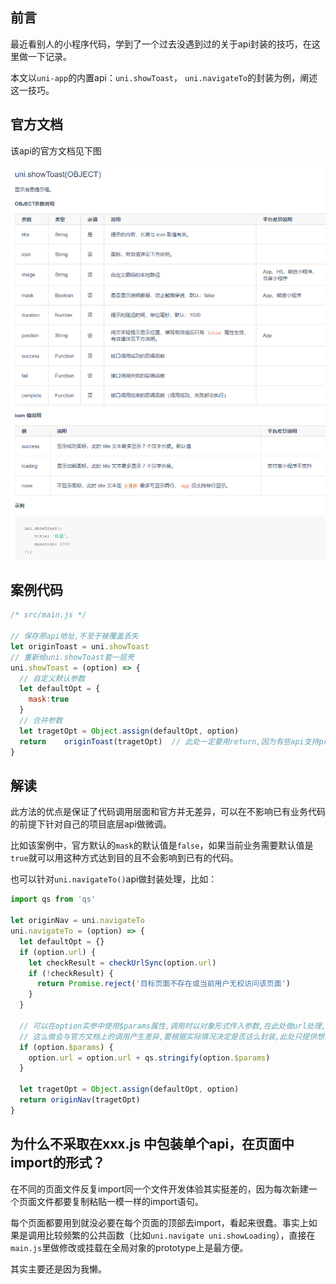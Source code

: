 ## 前言

最近看别人的小程序代码，学到了一个过去没遇到过的关于api封装的技巧，在这里做一下记录。

本文以`uni-app`的内置api：`uni.showToast`， `uni.navigateTo`的封装为例，阐述这一技巧。

## 官方文档

该api的官方文档见下图

![image-20210417214528857](记录小程序封装底层api的一个技巧.assets/image-20210417214528857.png)



## 案例代码

```js
/* src/main.js */

// 保存原api地址,不至于被覆盖丢失
let originToast = uni.showToast
// 重新给uni.showToast套一层壳
uni.showToast = (option) => {
  // 自定义默认参数
  let defaultOpt = {
    mask:true
  }
  // 合并参数
  let tragetOpt = Object.assign(defaultOpt, option)
  return	originToast(tragetOpt)	// 此处一定要用return,因为有些api支持promise
}
```



## 解读

此方法的优点是保证了代码调用层面和官方并无差异，可以在不影响已有业务代码的前提下针对自己的项目底层api做微调。

比如该案例中，官方默认的`mask`的默认值是`false`，如果当前业务需要默认值是`true`就可以用这种方式达到目的且不会影响到已有的代码。

也可以针对`uni.navigateTo()`api做封装处理，比如：

```js
import qs from 'qs'

let originNav = uni.navigateTo
uni.navigateTo = (option) => {
  let defaultOpt = {}
  if (option.url) {
    let checkResult = checkUrlSync(option.url)
    if (!checkResult) {
      return Promise.reject('目标页面不存在或当前用户无权访问该页面')
    }
  }

  // 可以在option实参中使用$params属性,调用时以对象形式传入参数,在此处做url处理,省去手动拼接计算字符串的时间.
  // 这么做会与官方文档上的调用产生差异,要根据实际情况决定是否这么封装,此处只提供想法.
  if (option.$params) {
    option.url = option.url + qs.stringify(option.$params)
  }

  let tragetOpt = Object.assign(defaultOpt, option)
  return originNav(tragetOpt)
}
```

## 为什么不采取在xxx.js 中包装单个api，在页面中import的形式？

在不同的页面文件反复import同一个文件开发体验其实挺差的，因为每次新建一个页面文件都要复制粘贴一模一样的import语句。

每个页面都要用到就没必要在每个页面的顶部去import，看起来很蠢。事实上如果是调用比较频繁的公共函数（比如`uni.navigate uni.showLoading`），直接在`main.js`里做修改或挂载在全局对象的prototype上是最方便。

其实主要还是因为我懒。

